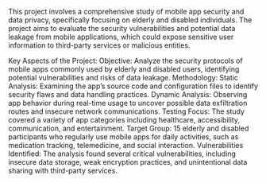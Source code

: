 This project involves a comprehensive study of mobile app security and data privacy, specifically focusing on elderly and disabled individuals. The project aims to evaluate the security vulnerabilities and potential data leakage from mobile applications, which could expose sensitive user information to third-party services or malicious entities.

Key Aspects of the Project:
Objective: Analyze the security protocols of mobile apps commonly used by elderly and disabled users, identifying potential vulnerabilities and risks of data leakage.
Methodology:
Static Analysis: Examining the app’s source code and configuration files to identify security flaws and data handling practices.
Dynamic Analysis: Observing app behavior during real-time usage to uncover possible data exfiltration routes and insecure network communications.
Testing Focus: The study covered a variety of app categories including healthcare, accessibility, communication, and entertainment.
Target Group: 15 elderly and disabled participants who regularly use mobile apps for daily activities, such as medication tracking, telemedicine, and social interaction.
Vulnerabilities Identified: The analysis found several critical vulnerabilities, including insecure data storage, weak encryption practices, and unintentional data sharing with third-party services.
